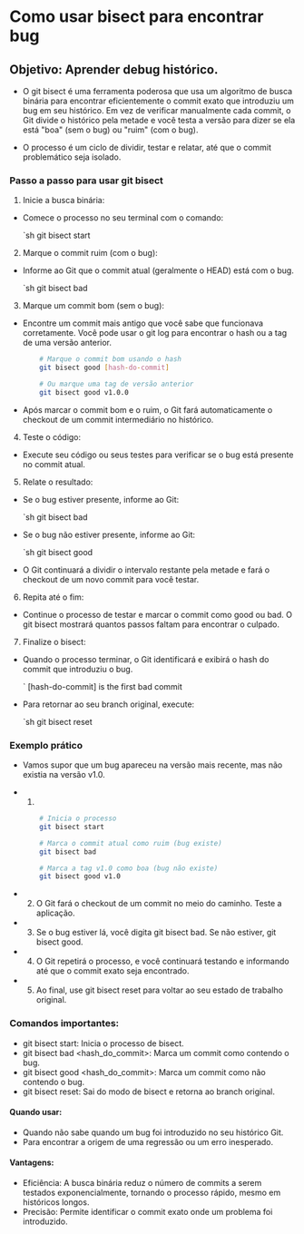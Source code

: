 # Como usar bisect para encontrar bug

## Objetivo: Aprender debug histórico.

- O git bisect é uma ferramenta poderosa que usa um algoritmo de busca binária para encontrar eficientemente o commit exato que introduziu um bug em seu histórico. Em vez de verificar manualmente cada commit, o Git divide o histórico pela metade e você testa a versão para dizer se ela está "boa" (sem o bug) ou "ruim" (com o bug).

- O processo é um ciclo de dividir, testar e relatar, até que o commit problemático seja isolado.

### Passo a passo para usar git bisect

1. Inicie a busca binária:

- Comece o processo no seu terminal com o comando:

    `sh
        git bisect start

2. Marque o commit ruim (com o bug):

- Informe ao Git que o commit atual (geralmente o HEAD) está com o bug.

    `sh
        git bisect bad

3. Marque um commit bom (sem o bug):

- Encontre um commit mais antigo que você sabe que funcionava corretamente. Você pode usar o git log para encontrar o hash ou a tag de uma versão anterior.

    ```sh
        # Marque o commit bom usando o hash
        git bisect good [hash-do-commit]

        # Ou marque uma tag de versão anterior
        git bisect good v1.0.0

- Após marcar o commit bom e o ruim, o Git fará automaticamente o checkout de um commit intermediário no histórico.

4. Teste o código:

- Execute seu código ou seus testes para verificar se o bug está presente no commit atual.

5. Relate o resultado:

* Se o bug estiver presente, informe ao Git:

    `sh
        git bisect bad

* Se o bug não estiver presente, informe ao Git:

    `sh
        git bisect good

- O Git continuará a dividir o intervalo restante pela metade e fará o checkout de um novo commit para você testar.

6. Repita até o fim:

- Continue o processo de testar e marcar o commit como good ou bad. O git bisect mostrará quantos passos faltam para encontrar o culpado.

7. Finalize o bisect:

- Quando o processo terminar, o Git identificará e exibirá o hash do commit que introduziu o bug.

    `
        [hash-do-commit] is the first bad commit

- Para retornar ao seu branch original, execute:

    `sh
        git bisect reset

### Exemplo prático

- Vamos supor que um bug apareceu na versão mais recente, mas não existia na versão v1.0.

* 1.
    ```sh
        # Inicia o processo
        git bisect start

        # Marca o commit atual como ruim (bug existe)
        git bisect bad

        # Marca a tag v1.0 como boa (bug não existe)
        git bisect good v1.0

* 2. O Git fará o checkout de um commit no meio do caminho. Teste a aplicação.
* 3. Se o bug estiver lá, você digita git bisect bad. Se não estiver, git bisect good.
* 4. O Git repetirá o processo, e você continuará testando e informando até que o commit exato seja encontrado.
* 5. Ao final, use git bisect reset para voltar ao seu estado de trabalho original.

### Comandos importantes:
* git bisect start: Inicia o processo de bisect. 
* git bisect bad <hash_do_commit>: Marca um commit como contendo o bug. 
* git bisect good <hash_do_commit>: Marca um commit como não contendo o bug. 
* git bisect reset: Sai do modo de bisect e retorna ao branch original. 

#### Quando usar:
* Quando não sabe quando um bug foi introduzido no seu histórico Git. 
* Para encontrar a origem de uma regressão ou um erro inesperado. 

#### Vantagens:
* Eficiência: A busca binária reduz o número de commits a serem testados exponencialmente, tornando o processo rápido, mesmo em históricos longos. 
* Precisão: Permite identificar o commit exato onde um problema foi introduzido.

